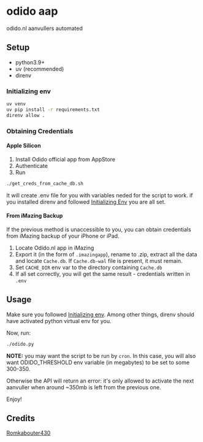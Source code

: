 # odido aap

odido.nl aanvullers automated

## Setup

- python3.9+
- uv (recommended)
- direnv

### Initializing env

```sh
uv venv
uv pip install -r requirements.txt
direnv allow .
```

### Obtaining Credentials

#### Apple Silicon

1. Install Odido official app from AppStore
1. Authenticate
1. Run

```sh
./get_creds_from_cache_db.sh
```

It will create .env file for you with variables neded for the script to work. if you installed direnv and followed
[Initializing Env](#initializing-env) you are all set.

#### From iMazing Backup

If the previous method is unaccessible to you, you can obtain credentials from iMazing backup of your iPhone or iPad.

1. Locate Odido.nl app in iMazing
1. Export it (in the form of `.imazingapp`), rename to .zip, extract all the data and locate `Cache.db`. If `Cache.db-wal` file is present, it must remain.
1. Set `CACHE_DIR` env var to the directory containing `Cache.db`
1. If all set correctly, you will get the same result - credentials written in `.env`

## Usage

Make sure you followed [Initializing env](#initializing-env). Among other things, direnv should have activated python virtual env
for you.

Now, run:

```sh
./odido.py
```

**NOTE:** you may want the script to be run by `cron`. In this case, you will also want ODIDO_THRESHOLD env variable
(in megabytes) to be set to some 300-350.

Otherwise the API will return an error: it's only allowed to activate the next aanvuller when
around ~350mb is left from the previous one.

Enjoy!

## Credits

[Romkabouter430](https://tweakers.net/gallery/2749)
